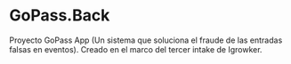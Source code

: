 # GoPass.Back
Proyecto GoPass App (Un sistema que soluciona el fraude de las entradas falsas en eventos). Creado en el marco del tercer intake de Igrowker.

